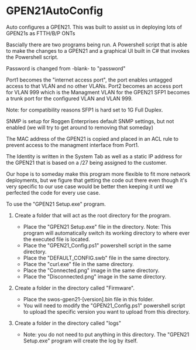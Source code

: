 # GPEN21AutoConfig
Auto configures a GPEN21.
This was built to assist us in deploying lots of GPEN21s as FTTH/B/P ONTs

Bascially there are two programs being run. A Powershell script that is able to make the changes to a GPEN21 and a graphical UI built in C# that invokes the Powershell script.

Password is changed from -blank- to "password"

Port1 becomes the "internet access port", the port enables untagged access to that VLAN and no other VLANs.
Port2 becomes an access port for VLAN 999 which is the Managment VLAN for the GPEN21
SFP1 becomes a trunk port for the configured VLAN and VLAN 999. 

Note: for compatibility reasons SFP1 is hard set to 1G Full Duplex. 

SNMP is setup for Roggen Enterprises default SNMP settings, but not enabled (we will try to get around to removing that someday)

The MAC address of the GPEN21 is copied and placed in an ACL rule to prevent access to the managment interface from Port1.

The Identity is written in the System Tab as well as a static IP address for the GPEN21 that is based on a /27 being assigned to the customer. 

Our hope is to someday make this program more flexible to fit more network deployments, but we figure that getting the code out there even though it's very specific to our use case would be better then keeping it until we perfected the code for every use case. 

To use the "GPEN21 Setup.exe" program.

1. Create a folder that will act as the root directory for the program.
   - Place the "GPEN21 Setup.exe" file in the directory. Note: This program will automatically switch its working directory to where ever the executed file is located.
   - Place the "GPEN21_Config.ps1" powershell script in the same directory.
   - Place the "DEFAULT_CONFIG.swb" file in the same directory.
   - Place the "curl.exe" file in the same directory.
   - Place the "Connected.png" image in the same directory.
   - Place the "Disconnected.png" image in the same directory.

2. Create a folder in the directory called "Firmware".
   - Place the swos-gpen21-[version].bin file in this folder.
   - You will need to modify the "GPEN21_Config.ps1" powershell script to upload the specific version you want to upload from this directory.

3. Create a folder in the directory called "logs"
   - Note: you do not need to put anything in this directory. The "GPEN21 Setup.exe" program will create the log by itself.
